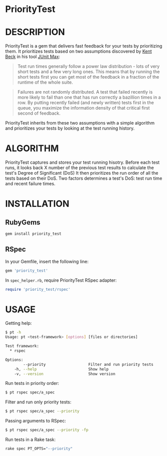 PriorityTest
============

# DESCRIPTION

PriorityTest is a gem that delivers fast feedback for your tests by
prioritizing them.
It prioritizes tests based on two assumptions discovered by [Kent Beck](https://twitter.com/#!/kentbeck) in his tool [JUnit Max](http://junitmax.com/):

> Test run times generally follow a power law distribution - lots of very short tests and a few very long ones. This means that by running the short tests first you can get most of the feedback in a fraction of the runtime of the whole suite.

> Failures are not randomly distributed. A test that failed recently is more likely to fail than one that has run correctly a bazillion times in a row. By putting recently failed (and newly written) tests first in the queue, you maximize the information density of that critical first second of feedback.

PriorityTest inherits from these two assumptions with a simple
algorithm and prioritizes your tests by looking at the test running history.

# ALGORITHM

PriorityTest captures and stores your test running hisotry.
Before each test runs, it looks back X number of the previous test results to calculate the test's Degree of Significant (DoS)
It then prioritizes the run order of all the tests based on their DoS.
Two factors determines a test's DoS: test run time and recent failure times.

# INSTALLATION

## RubyGems

```bash
gem install priority_test
```

## RSpec

In your Gemfile, insert the following line:

```ruby
gem 'priority_test'
```

In ```spec_helper.rb```, require PriorityTest RSpec adapter:

```ruby
require 'priority_test/rspec'
```

# USAGE

Getting help:

```bash
$ pt -h
Usage: pt <test-framework> [options] [files or directories]

Test framework:
  * rspec

Options:
        --priority                   Filter and run priority tests
    -h, --help                       Show help
    -v, --version                    Show version
```

Run tests in priority order:

```bash
$ pt rspec spec/a_spec
```

Filter and run only priority tests:

```bash
$ pt rspec spec/a_spec --priority
```

Passing arguments to RSpec:

```bash
$ pt rspec spec/a_spec --priority -fp
```

Run tests in a Rake task:

```bash
rake spec PT_OPTS="--priority"
```
